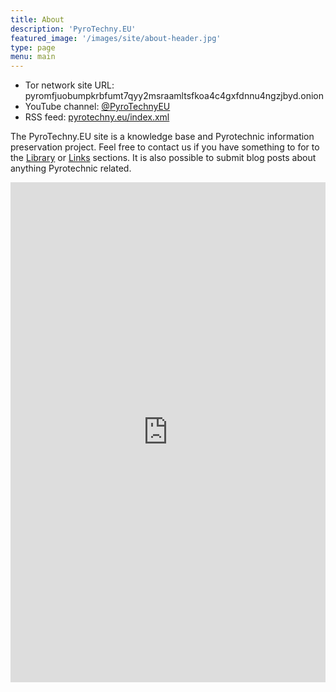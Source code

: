 ```yaml
---
title: About
description: 'PyroTechny.EU'
featured_image: '/images/site/about-header.jpg'
type: page
menu: main
---
```


- Tor network site URL: pyromfjuobumpkrbfumt7qyy2msraamltsfkoa4c4gxfdnnu4ngzjbyd.onion
- YouTube channel: [@PyroTechnyEU](https://youtube.com/@PyroTechnyEU)
- RSS feed: <a href="/index.xml" target="_blank">pyrotechny.eu/index.xml</a>

The PyroTechny.EU site is a knowledge base and Pyrotechnic information preservation project.
Feel free to contact us if you have something to for to the [Library](/library/) or [Links](/links/) sections.
It is also possible to submit blog posts about anything Pyrotechnic related.

<iframe src="https://docs.google.com/forms/d/e/1FAIpQLSf6yZ3dGTsG1wJYym7nVI9Uc8W898XR8woJk0byIMNeIDq8hw/viewform?embedded=true" width="100%" height="800px" frameborder="0" marginheight="0" marginwidth="0">Loading…</iframe>
